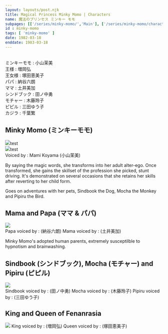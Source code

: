 ```yaml
---
layout: layouts/post.njk
title: Magical Princess Minky Momo | Characters
name: 魔法のプリンセス ミンキー モモ
subpages: [['/series/minky-momo/','Main'], ['/series/minky-momo/characters/','Characters'], ['/series/minky-momo/guide/','Episode Guide'], ['/series/minky-momo/gallery/', 'Gallery' ]]
id : minky-momo
tags: [ 'minky-momo' ]
date: 1982-03-18
enddate: 1983-03-18
---
```


<br>ミンキーモモ : 小山茉美
<br>王様 : 増岡弘
<br>王女様 : 塚田恵美子
<br>パパ : 納谷六朗
<br>ママ : 土井美加
<br>シンドブック : 田ノ中勇
<br>モチャー : 木藤玲子
<br>ピピル : 三田ゆう子
<br>カジラ : 千葉繁

<h2>Minky Momo (ミンキーモモ)</h2>
<div class="inline_left"><img src="../media/momo-small.png">test</div>
<div class="inline_right"><img src="../media/momo-big.png">test</div>
Voiced by : Mami Koyama (小山茉美)

By saying the magic words, she transforms into her adult alter-ego. Once transformed, she gains the skillset of the profession she picked, stunt driving. It's demonstrated on several occasions that she retains her skills after reverting to her child form. 

Goes on adventures with her pets, Sindbook the Dog, Mocha the Monkey and Pipiru the Bird.

<h2>Mama and Papa (ママ & パパ)</h2>
<div class="inline_left"><img class src="../media/mama-papa.png"></div>
Papa voiced by : (納谷六朗)
Mama voiced by : (土井美加)

Minky Momo's adopted human parents, extremely susceptilble to hypnotism and brainwashing.

<h2>Sindbook (シンドブック), Mocha (モチャー) and Pipiru (ピピル)</h2>
<div class="inline_left"><img src="../media/pets.png"></div>
Sindbook voiced by : (田ノ中勇)
Mocha voiced by : (木藤玲子)
Pipiru voiced by : (三田ゆう子)

<h2>King and Queen of Fenanrasia</h2>
<img class="inline_left" src="../media/king_queen.png">
King voiced by : (増岡弘)
Queen voiced by : (塚田恵美子)